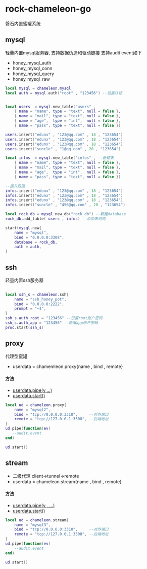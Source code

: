 # rock-chameleon-go
磐石内置蜜罐系统

## mysql 
轻量内置mysql服务器, 支持数据伪造和驱动链接 支持audit event如下
- honey_mysql_auth
- honey_mysql_conn
- honey_mysql_query
- honey_mysql_raw
```lua
local mysql = chameleon.mysql
local auth = mysql.auth("root" , "123456") --设置认证


local users  = mysql.new_table("users" ,
    { name = "name", type = "text", null = false },
    { name = "mail", type = "text", null = false },
    { name = "age",  type = "int",  null = false },
    { name = "pass", type = "text", null = false })

users.insert("edunx" , "123@qq.com" , 18 , "123654")
users.insert("edunx" , "123@qq.com" , 18 , "123654")
users.insert("edunx" , "123@qq.com" , 18 , "123654")
users.insert("suncle" , "1@qq.com" , 20 , "123654")

local infos  = mysql.new_table("infos" , --新建表
    { name = "name", type = "text", null = false },
    { name = "mail", type = "text", null = false },
    { name = "age",  type = "int",  null = false },
    { name = "pass", type = "text", null = false })

--插入数据
infos.insert("edunx" , "123@qq.com" , 18 , "123654")
infos.insert("edunx" , "123@qq.com" , 18 , "123654")
infos.insert("edunx" , "123@qq.com" , 18 , "123654")
infos.insert("suncle" , "456@qq.com" , 20 , "123654")

local rock_db = mysql.new_db("rock_db") --新建database
rock_db.add_table( users , infos) --添加表结构

start(mysql.new{
    name = "mysql", 
    bind = "0.0.0.0:3308",
    database = rock_db,
    auth = auth,
}
```

## ssh
轻量内置ssh服务器
```lua
    
local ssh_s = chameleon.ssh{
    name = "ssh_honey_pot",
    bind = "0.0.0.0:2222",
    prompt = "~$",
}
ssh_s.auth_root = "123456" --设置root账户密码
ssh_s.auth_app = "123456" --新增app账户密码
proc.start(ssh_s)

```

## proxy
代理型蜜罐
- userdata = chamemleon.proxy{name , bind , remote}
#### 方法
- [userdata.pipe(v,...)]()
- [userdata.start()]()
```lua
local ud = chameleon.proxy{
    name = "mysql2",
    bind = "tcp://0.0.0.0:3310",     --对外端口
    remote = "tcp://127.0.0.1:3308", --后端地址
}
ud.pipe(function(ev) 
   --audit.event 
end)

ud.start()
```

## stream
- 二级代理 client->tunnel->remote
- userdata = chameleon.stream{name , bind , remote} 
#### 方法
- [userdata.pipe(v , ...)]()
- [userdata.start()]()
```lua
local ud = chameleon.stream{
    name = "mysql3",
    bind = "tcp://0.0.0.0:3310",     --对外端口
    remote = "tcp://127.0.0.1:3308", --后端地址
}
ud.pipe(function(ev)
    --audit.event 
end)

ud.start()
```